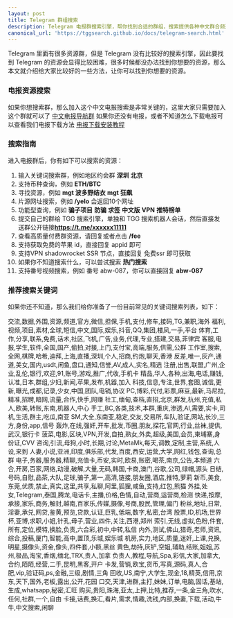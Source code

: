 ```yaml
---
layout: post
title: Telegram 群组搜索
description: Telegram 电报群搜索引擎，帮你找到合适的群组，搜索提供各种中文群合频道信息，包含：开车群、IT技术、程序员、科学上网与翻墙、薅羊毛、合租、政经交流，应有尽有。
canonical_url: 'https://tggsearch.github.io/docs/telegram-search.html'
---
```

Telegram 里面有很多资源群，但是 Telegram 没有比较好的搜索引擎，因此要找到 Telegram 的资源会显得比较困难，很多时候都没办法找到你想要的资源，那么本文就介绍给大家比较好的一些方法，让你可以找到你想要的资源。

### 电报资源搜索
如果你想搜索群，那么加入这个中文电报搜索是非常关键的，这里大家只需要加入这个群就可以了 [中文电报导航群](./302.html?target=https://t.me/chineseSearchService) 如果你还没有电报，或者不知道怎么下载电报可以查看我们电报下载方法 [电报下载安装教程](./register.html)

### 搜索指南
进入电报群后，你有如下可以搜索的资源：

1. 输入关键词搜索群，例如地区约会群 <b>深圳</b> <b>北京</b>
2. 支持币种查询，例如 <b>ETH/BTC</b>
3. 寻找资源，例如 <b>mgt 波多野结衣</b> <b>mgt 狂飙</b>
4. 片源网址搜索，例如 <b>/yelo</b> 会返回10个网址
5. 功能型查询，例如 <b>骗子项目</b> <b>防骗</b> <b>求签</b> <b>中文版</b> <b>VPN</b> <b>推特榜单</b> 
6. 提交自己的群给 TGG 搜索引擎，单独和 TGG 搜索机器人会话，然后直接发送群公开链接<b>https://t.me/xxxxxx11111</b>
7. 查看高质量付费群资源，请回复或者点击 <b>/fee</b>
8. 支持获取免费的苹果 id，直接回复 appid 即可
9. 支持VPN shadowrocket SSR 节点，直接回复 免费ssr 即可获取
10. 如果你不知道搜索什么，可以尝试搜索 <b>热门搜索</b>
11. 支持番号视频搜索，例如 番号 abw-087，你可以直接回复 <b>abw-087</b>

### 推荐搜索关键词
如果你还不知道，那么我们给你准备了一份目前常见的关键词搜索列表，如下：

交流,数据,外围,资源,频道,官方,微信,担保,手机,支付,修车,接码,TG,兼职,海外
福利,视频,项目,素材,全球,短信,中文,国际,娱乐,抖音,QQ,集团,楼凤,一手,平台
体育,工作,分享,联系,免费,话术,社区,飞机,广告,业务,代理,专业,搭建,交易,菲律宾
客服,电报,学生,软件,全国,国产,偷拍,对接,上门,支付宝,高端,服务,供需,公群
工作室,搜索,全网,棋牌,哈希,迪拜,上海,直播,深圳,个人,招商,约炮,聊天,香港
反差,唯一,灰产,通道,美女,国内,usdt,闲鱼,盘口,通知,信誉,AV,成人,实名,精选
注册,出售,联盟,广州,企业,乱伦,银行,欢迎,91,账号,游戏,推广,代收,手机卡
精品,华人,各种,出海,电话,赚钱,认准,日本,群组,少妇,新闻,苹果,发布,机器,加入
科技,信息,专注,世界,套图,诚信,更新,曝光,成都,记录,少女,中国,团队,电销,协议
PC,博彩,代付,彩票,麻豆,最新,马尼拉,精准,招聘,暗网,流量,合作,快手,网赚
社工,缅甸,查档,直招,北京,群发,杭州,充值,私人,欧美,转账,东南,机器人,中心
手工,BC,各类,技术,本群,重庆,渗透,AI,需要,实卡,司机,生活,群主,吃瓜,南亚
SM,大全,东南亚,稳定,交友,交易所,车队,验证,网站,长沙,三方,身份,app,信号
轰炸,在线,强奸,开车,批发,币圈,朋友,探花,官网,行业,丝袜,提供,武汉,银行卡
菠菜,电影,区块,VPN,开发,自拍,熟女,外卖,超级,美国,会员,柬埔寨,身份证,CVV
咨询,引流,母狗,小时,长期,讨论,MetaMk,每天,调教,定制,主营,系统,人设,来到
人妻,小说,亚洲,印度,俱乐部,代发,百度,西安,运营,大学,网红,钱包,查询,总群
电子,务器,服务器,精聊,充值卡,币安,实时,欧易,账密,喝茶,南京,公告,本频道
六合,开房,百家,网络,动漫,破解,大量,无码,韩国,卡商,澳门,谷歌,公司,绿帽,源头
日结,号码,自慰,品茶,大队,足球,骗子,第一,高清,链接,朋友圈,酒店,推特,萝莉
新币,美食,东莞,优质,禁止,真实,这里,共享,私聊,阿里,狐狸,咸鱼,支持,红包,熊猫
外挂,处女,Telegram,泰国,腾龙,电话卡,主播,价格,色情,自动,营商,运营商,检测
快递,按摩,承接,家乐,商务,解封,越南,百家乐,传媒,摄像,号商,股民,管理,偏门
粉丝,地址,日常,淫妻,承兑,网贷,鉴黄,预览,贷款,认证,巨乳,低端,数字,私密,台湾
股票,ID,机场,世界杯,亚博,求职,小姐,针孔,母子,营业,四件,关注,西港,郑州
索引,无线,虚拟,色粉,件套,所有,定位,模特,换脸,负责,六合彩,初中,中转,私信
内外,测试,佛山,猎奇,老师,资讯,综合,投稿,厦门,智能,高中,置顶,乐城,娱乐城
机房,实力,地区,质量,迷奸,上课,兑换,明星,摄像头,资金,像头,四件套,小额,黑丝
黄色,劫持,灰铲,空姐,辅助,结账,姐姐,苏州,极品,淘宝,香烟,缅北,TRX,责人,加拿
负责人,教程,导航,Spa,彩信,大家,加拿大,合约,陌陌,经营,二手,昆明,黑客,开户
卡发,营销,欧宝,货币,写真,源码,真人,合肥,vip,验证码,ps,金融,三级,剧情,三角
回收,US,南宁,大学生,现金,18,精英,信用,京东,天下,国外,老板,露出,公开,花园
口交,天津,进群,主打,妹妹,订单,电脑,固话,基站,生成,whatsapp,秘密,汇旺
购买,贵阳,珠海,亚太,上押,比特,推荐,一条,金三角,吹水,任何,社群,一个,自由
卡接,话费,换汇,看片,需求,情趣,洗钱,内部,换妻,下载,活动,牛牛,中文搜索,闲聊